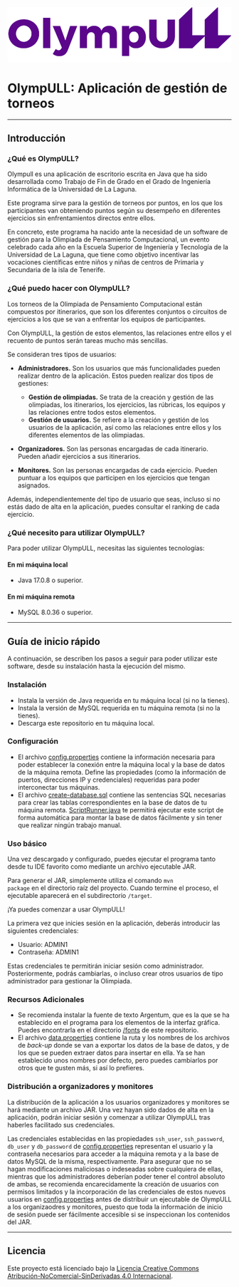 ![Logo OlympULL](src/main/resources/images/logo_olympull_v2.png)

# OlympULL: Aplicación de gestión de torneos

---

## Introducción

### ¿Qué es OlympULL?
Olympull es una aplicación de escritorio escrita en Java que ha sido desarrollada como Trabajo de Fin de Grado en el Grado de Ingeniería Informática de la Universidad de La Laguna.

Este programa sirve para la gestión de torneos por puntos, en los que los participantes van obteniendo puntos según su desempeño en diferentes ejercicios sin enfrentamientos directos entre ellos.

En concreto, este programa ha nacido ante la necesidad de un software de gestión para la Olimpiada de Pensamiento Computacional, un evento celebrado cada año en la Escuela Superior de Ingeniería y Tecnología de la Universidad de La Laguna, que tiene como objetivo incentivar las vocaciones científicas entre niños y niñas de centros de Primaria y Secundaria de la isla de Tenerife.

### ¿Qué puedo hacer con OlympULL?
Los torneos de la Olimpiada de Pensamiento Computacional están compuestos por itinerarios, que son los diferentes conjuntos o circuitos de ejercicios a los que se van a enfrentar los equipos de participantes.

Con OlympULL, la gestión de estos elementos, las relaciones entre ellos y el recuento de puntos serán tareas mucho más sencillas.

Se consideran tres tipos de usuarios:
* **Administradores.** Son los usuarios que más funcionalidades pueden realizar dentro de la aplicación. Estos pueden realizar dos tipos de gestiones:
  - **Gestión de olimpiadas.** Se trata de la creación y gestión de las olimpiadas, los itinerarios, los ejercicios, las rúbricas, los equipos y las relaciones entre todos estos elementos.
  - **Gestión de usuarios.** Se refiere a la creación y gestión de los usuarios de la aplicación, así como las relaciones entre ellos y los diferentes elementos de las olimpiadas.

* **Organizadores.** Son las personas encargadas de cada itinerario. Pueden añadir ejercicios a sus itinerarios.
 
* **Monitores.** Son las personas encargadas de cada ejercicio. Pueden puntuar a los equipos que participen en los ejercicios que tengan asignados.

Además, independientemente del tipo de usuario que seas, incluso si no estás dado de alta en la aplicación, puedes consultar el ranking de cada ejercicio.

### ¿Qué necesito para utilizar OlympULL?
Para poder utilizar OlympULL, necesitas las siguientes tecnologías:

#### En mi máquina local
* Java 17.0.8 o superior.

#### En mi máquina remota
* MySQL 8.0.36 o superior.

---

## Guía de inicio rápido
A continuación, se describen los pasos a seguir para poder utilizar este software, desde su instalación hasta la ejecución del mismo.

### **Instalación**
* Instala la versión de Java requerida en tu máquina local (si no la tienes).
* Instala la versión de MySQL requerida en tu máquina remota (si no la tienes).
* Descarga este repositorio en tu máquina local.

### **Configuración**
* El archivo [config.properties](src/main/resources/config.properties) contiene la información necesaria para poder establecer la conexión entre la máquina local y la base de datos de la máquina remota. Define las propiedades (como la información de puertos, direcciones IP y credenciales) requeridas para poder interconectar tus máquinas.
* El archivo [create-database.sql](src/main/resources/create-database.sql) contiene las sentencias SQL necesarias para crear las tablas correspondientes en la base de datos de tu máquina remota. [ScriptRunner.java](/src/java/ScriptRunner.java) te permitirá ejecutar este script de forma automática para montar la base de datos fácilmente y sin tener que realizar ningún trabajo manual. 

### **Uso básico**
Una vez descargado y configurado, puedes ejecutar el programa tanto desde tu IDE favorito como mediante un archivo ejecutable JAR.

Para generar el JAR, simplemente utiliza el comando <code>mvn package</code> en el directorio raíz del proyecto. Cuando termine el proceso, el ejecutable aparecerá en el subdirectorio <code>/target</code>.

¡Ya puedes comenzar a usar OlympULL!

La primera vez que inicies sesión en la aplicación, deberás introducir las siguientes credenciales:
- Usuario: ADMIN1
- Contraseña: ADMIN1

Estas credenciales te permitirán iniciar sesión como administrador. Posteriormente, podrás cambiarlas, o incluso crear otros usuarios de tipo administrador para gestionar la Olimpiada.

### **Recursos Adicionales**
* Se recomienda instalar la fuente de texto Argentum, que es la que se ha establecido en el programa para los elementos de la interfaz gráfica. Puedes encontrarla en el directorio [/fonts](/fonts) de este repositorio.
* El archivo [data.properties](src/main/resources/data.properties) contiene la ruta y los nombres de los archivos de *back-up* donde se van a exportar los datos de la base de datos, y de los que se pueden extraer datos para insertar en ella. Ya se han establecido unos nombres por defecto, pero puedes cambiarlos por otros que te gusten más, si así lo prefieres.

### **Distribución a organizadores y monitores**
La distribución de la aplicación a los usuarios organizadores y monitores se hará mediante un archivo JAR. Una vez hayan sido dados de alta en la aplicación, podrán iniciar sesión y comenzar a utilizar OlympULL tras haberles facilitado sus credenciales.

Las credenciales establecidas en las propiedades <code>ssh_user</code>, <code>ssh_password</code>, <code>db_user</code> y <code>db_password</code> de [config.properties](src/main/resources/config.properties) representan el usuario y la contraseña necesarios para acceder a la máquina remota y a la base de datos MySQL de la misma, respectivamente. Para asegurar que no se hagan modificaciones maliciosas o indeseadas sobre cualquiera de ellas, mientras que los administradores deberían poder tener el control absoluto de ambas, se recomienda encarecidamente la creación de usuarios con permisos limitados y la incorporación de las credenciales de estos nuevos usuarios en [config.properties](src/main/resources/config.properties) antes de distribuir un ejecutable de OlympULL a los organizaodres y monitores, puesto que toda la información de inicio de sesión puede ser fácilmente accesible si se inspeccionan los contenidos del JAR.

---

## Licencia
Este proyecto está licenciado bajo la [Licencia Creative Commons Atribución-NoComercial-SinDerivadas 4.0 Internacional](LICENSE.md).
